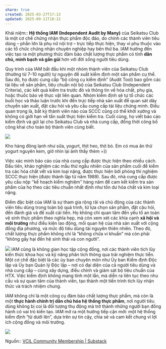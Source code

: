 ```yaml
---
share: true
created: 2025-03-27T17:13
updated: 2025-09-11T10:12
---
```

Khái niệm:: 
**Hệ thống IAM (Independent Audit by Many)** của Seikatsu Club là một cơ chế chứng nhận thực phẩm độc đáo, do chính các thành viên tiêu dùng – phần lớn là phụ nữ nội trợ – trực tiếp thực hiện, thay vì phụ thuộc vào các tổ chức chứng nhận chuyên nghiệp hay bên thứ ba. IAM hướng đến việc tạo ra một phương thức đảm bảo chất lượng thực phẩm có tính **dân chủ, minh bạch và gần gũi** hơn với đời sống người tiêu dùng.

Quy trình của IAM bắt đầu khi một nhóm thành viên của Seikatsu Club (thường từ 7–10 người) tự nguyện đề xuất kiểm định một sản phẩm cụ thể. Sau đó, họ được cung cấp “bộ công cụ kiểm định” (Audit Tool) bao gồm các tài liệu về sản phẩm, tiêu chuẩn nội bộ của Seikatsu Club (Independent Criteria), các kết quả kiểm tra trước đó và thông tin về hóa chất, phụ gia, hoặc thuốc bảo vệ thực vật liên quan. Nhóm kiểm định sẽ tự tổ chức các buổi học và thảo luận trước khi đến trực tiếp nhà sản xuất để quan sát dây chuyền sản xuất, đặt câu hỏi và yêu cầu cung cấp tài liệu chứng minh. Điều quan trọng là, bất kỳ thành viên nào của SCCC cũng có thể khởi xướng và không có giới hạn về tần suất thực hiện kiểm tra. Cuối cùng, họ viết báo cáo kiểm định và gửi lại cho Seikatsu Club và nhà cung cấp, đồng thời công bố công khai cho toàn bộ thành viên cùng biết.

![](https://substackcdn.com/image/fetch/$s_!8Jiz!,f_auto,q_auto:good,fl_progressive:steep/https%3A%2F%2Fsubstack-post-media.s3.amazonaws.com%2Fpublic%2Fimages%2Fc1e61f49-ee6e-4707-bedd-3d301086eb34_940x788.png)

Kho hàng đông lạnh như sữa, yogurt, thịt heo, thịt bò. Em có mua ăn thử yogurt nguyên kem, giờ nhìn lại ảnh thấy thèm =))

Việc xác minh báo cáo của nhà cung cấp được thực hiện theo nhiều cách. Đầu tiên, khảo nghiệm các mẫu thử ngẫu nhiên của sản phẩm cuối để kiểm tra các hóa chất vết và kim loại nặng, được thực hiện bởi phòng thí nghiệm SCCC thực hiện (được thành lập từ năm 1989). Sau đó, nhà cung cấp được yêu cầu nộp ‘‘kế hoạch kiểm nghiệm’’ hàng năm để cam kết kiểm tra sản phẩm của họ theo các tiêu chuẩn nhất định như tồn dư hóa chất và kim loại nặng.

Điểm đặc biệt của IAM là sự tham gia rộng rãi và chủ động của các thành viên tiêu dùng trong toàn bộ quá trình, từ lựa chọn sản phẩm, đặt câu hỏi, đến đánh giá và đề xuất cải tiến. Họ không chỉ quan tâm đến yếu tố an toàn vệ sinh thực phẩm theo nghĩa hẹp, mà còn xem xét các khía cạnh **xã hội và môi trường** như điều kiện lao động, mối quan hệ của nhà sản xuất với cộng đồng địa phương, và mức độ tiêu dùng tài nguyên thiên nhiên. Theo đó, chất lượng thực phẩm không chỉ là “không chứa vi khuẩn” mà còn phải “không gây hại đến hệ sinh thái và con người”.

![](https://substackcdn.com/image/fetch/$s_!Uz9z!,w_1456,c_limit,f_auto,q_auto:good,fl_progressive:steep/https%3A%2F%2Fsubstack-post-media.s3.amazonaws.com%2Fpublic%2Fimages%2F9bb11c75-6208-4a59-a837-beda7c0ffda3_940x788.png)
IAM cũng là không gian học tập cộng đồng, nơi các thành viên tích lũy kiến thức khoa học và kỹ năng phân tích thông qua trải nghiệm thực tiễn. Một cơ chế đặc biệt là các ủy ban chuyên môn như Ủy ban Kiểm định Độc lập và Ủy ban Quản lý Độc lập – nơi có đại diện của cả người tiêu dùng và nhà cung cấp – cùng xây dựng, điều chỉnh và giám sát bộ tiêu chuẩn của HTX. Việc kiểm định không mang tính một lần, mà diễn ra liên tục theo nhu cầu và sự quan tâm của thành viên, tạo thành một tiến trình tích lũy nhận thức và trách nhiệm chung.

IAM không chỉ là một công cụ đảm bảo chất lượng thực phẩm, mà còn là một **thực hành chính trị dân chủ hóa hệ thống thực phẩm**, nơi người tiêu dùng không bị coi là đối tượng thụ động mà trở thành những người bạn đồng hành có vai trò kiến tạo. IAM mở ra một hướng tiếp cận mới: một hệ thống kiểm định “từ dưới lên”, dựa trên sự tin cậy, chia sẻ và cam kết chung vì lợi ích cộng đồng và môi trường.

![](https://substackcdn.com/image/fetch/$s_!h9Nf!,w_1456,c_limit,f_auto,q_auto:good,fl_progressive:steep/https%3A%2F%2Fsubstack-post-media.s3.amazonaws.com%2Fpublic%2Fimages%2Fbc7facab-a5c6-4a2a-85d4-6e0aab173a07_1262x734.png)

Nguồn:: [VCIL Community Membership \| Substack](https://vcilcommunitymembership.substack.com/p/cuoc-cach-mang-tieu-dung-cua-nhung)
